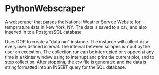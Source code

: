# PythonWebscraper

A webscraper that parses the National Weather Service Website for temperature data in New York, NY. The data is saved to a csv, and also inserted in to a PostgresSQL database

Uses OOP to create a "data run" instance. The instance will collect data every user defined interval. The interval between scrapes is input by the user on execution. The collection run can be interrupted or stopped at any time in a tkinter window using <space> to interrupt and print the current plot, and <Esc> to stop collection. After stopping, the csv file is generated and the data is string formatted into an INSERT query for the SQL database.
